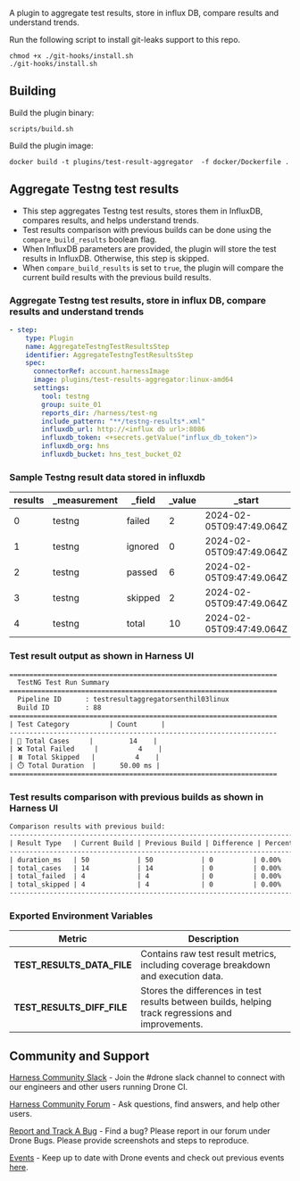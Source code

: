 A plugin to aggregate test results, store in influx DB, compare results and understand trends.

Run the following script to install git-leaks support to this repo.
```
chmod +x ./git-hooks/install.sh
./git-hooks/install.sh
```

## Building

Build the plugin binary:

```text
scripts/build.sh
```

Build the plugin image:

```text
docker build -t plugins/test-result-aggregator  -f docker/Dockerfile .
```

##  Aggregate Testng test results
- This step aggregates Testng test results, stores them in InfluxDB, compares results, and helps understand trends.
- Test results comparison with previous builds can be done using the `compare_build_results` boolean flag.
- When InfluxDB parameters are provided, the plugin will store the test results in InfluxDB. Otherwise, this step is skipped.
- When `compare_build_results` is set to `true`, the plugin will compare the current build results with the previous build results.

### Aggregate Testng test results, store in influx DB, compare results and understand trends
```yaml
- step:
    type: Plugin
    name: AggregateTestngTestResultsStep
    identifier: AggregateTestngTestResultsStep
    spec:
      connectorRef: account.harnessImage
      image: plugins/test-results-aggregator:linux-amd64
      settings:
        tool: testng
        group: suite_01
        reports_dir: /harness/test-ng
        include_pattern: "**/testng-results*.xml"
        influxdb_url: http://<influx db url>:8086
        influxdb_token: <+secrets.getValue("influx_db_token")>
        influxdb_org: hns
        influxdb_bucket: hns_test_bucket_02
```

### Sample Testng result data stored in influxdb
| results | _measurement | _field  | _value | _start                      | _stop                       | _time                       | buildId | group    | pipelineId                           |
|---------|-------------|---------|--------|-----------------------------|-----------------------------|-----------------------------|---------|----------|---------------------------------------|
| 0       | testng      | failed  | 2      | 2024-02-05T09:47:49.064Z    | 2025-02-04T15:47:49.064Z    | 2025-02-04T14:56:19.591Z    | 54      | suite_01 | testresultaggregator   |
| 1       | testng      | ignored | 0      | 2024-02-05T09:47:49.064Z    | 2025-02-04T15:47:49.064Z    | 2025-02-04T14:56:19.591Z    | 54      | suite_01 | testresultaggregator   |
| 2       | testng      | passed  | 6      | 2024-02-05T09:47:49.064Z    | 2025-02-04T15:47:49.064Z    | 2025-02-04T14:56:19.591Z    | 54      | suite_01 | testresultaggregator   |
| 3       | testng      | skipped | 2      | 2024-02-05T09:47:49.064Z    | 2025-02-04T15:47:49.064Z    | 2025-02-04T14:56:19.591Z    | 54      | suite_01 | testresultaggregator   |
| 4       | testng      | total   | 10     | 2024-02-05T09:47:49.064Z    | 2025-02-04T15:47:49.064Z    | 2025-02-04T14:56:19.591Z    | 54      | suite_01 | testresultaggregator   |

### Test result output as shown in Harness UI
```txt
===================================================================
  TestNG Test Run Summary
===================================================================
  Pipeline ID      : testresultaggregatorsenthil03linux      
  Build ID         : 88                                      
===================================================================
| Test Category          | Count      |
-------------------------------------------------------------------
| 📁 Total Cases     |         14    |
| ❌ Total Failed     |          4    |
| ⏸️ Total Skipped   |          4    |
| ⏱️ Total Duration  |      50.00 ms |
===================================================================

```

### Test results comparison with previous builds as shown in Harness UI
```txt
Comparison results with previous build:
------------------------------------------------------------------------------------
| Result Type   | Current Build | Previous Build | Difference | Percentage Difference |
------------------------------------------------------------------------------------
| duration_ms   | 50            | 50            | 0          | 0.00%                 |
| total_cases   | 14            | 14            | 0          | 0.00%                 |
| total_failed  | 4             | 4             | 0          | 0.00%                 |
| total_skipped | 4             | 4             | 0          | 0.00%                 |
------------------------------------------------------------------------------------
```

### Exported Environment Variables
| Metric                   | Description |
|--------------------------|-------------|
| **TEST_RESULTS_DATA_FILE** | Contains raw test result metrics, including coverage breakdown and execution data. |
| **TEST_RESULTS_DIFF_FILE** | Stores the differences in test results between builds, helping track regressions and improvements. |


## Community and Support
[Harness Community Slack](https://join.slack.com/t/harnesscommunity/shared_invite/zt-y4hdqh7p-RVuEQyIl5Hcx4Ck8VCvzBw) - Join the #drone slack channel to connect with our engineers and other users running Drone CI.

[Harness Community Forum](https://community.harness.io/) - Ask questions, find answers, and help other users.

[Report and Track A Bug](https://community.harness.io/c/bugs/17) - Find a bug? Please report in our forum under Drone Bugs. Please provide screenshots and steps to reproduce. 

[Events](https://www.meetup.com/harness/) - Keep up to date with Drone events and check out previous events [here](https://www.youtube.com/watch?v=Oq34ImUGcHA&list=PLXsYHFsLmqf3zwelQDAKoVNmLeqcVsD9o).

